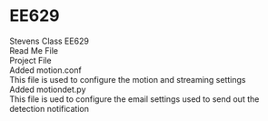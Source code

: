 # EE629 <br>
Stevens Class EE629<br>
Read Me File<br>
Project File<br>
Added motion.conf<br>
  This file is used to configure the motion and streaming settings<br>
Added motiondet.py<br>
  This file is ued to configure the email settings used to send out the detection notification<br>

